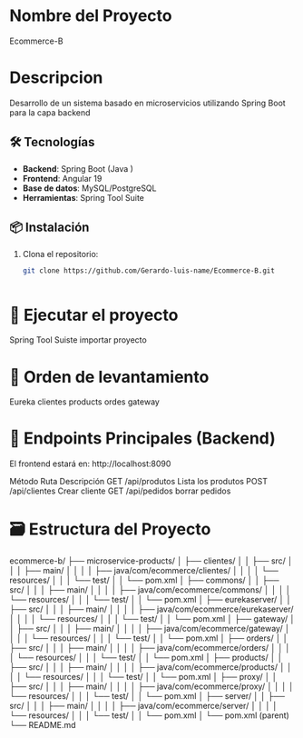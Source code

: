 # Nombre del Proyecto
Ecommerce-B


# Descripcion
Desarrollo de un sistema basado en microservicios utilizando Spring Boot para la capa backend


## 🛠️ Tecnologías  
- **Backend**: Spring Boot (Java )  
- **Frontend**: Angular 19 
- **Base de datos**: MySQL/PostgreSQL  
- **Herramientas**: Spring Tool Suite



 ## 📦 Instalación  
1. Clona el repositorio:  
   ```bash
   git clone https://github.com/Gerardo-luis-name/Ecommerce-B.git



# 🚀 Ejecutar el proyecto

 Spring Tool Suiste 
 importar proyecto


# 🚀 Orden de levantamiento 
Eureka 
clientes 
products
ordes 
gateway


# 📄 Endpoints Principales (Backend)

El frontend estará en: http://localhost:8090

Método	    Ruta	            Descripción
GET     	/api/produtos 	    Lista los produtos
POST    	/api/clientes	    Crear cliente 
GET	        /api/pedidos	    borrar pedidos



# 🗃️ Estructura del Proyecto

ecommerce-b/
├── microservice-products/
│   ├── clientes/
│   │   ├── src/
│   │   │   ├── main/
│   │   │   │   ├── java/com/ecommerce/clientes/
│   │   │   │   └── resources/
│   │   │   └── test/
│   │   └── pom.xml
│   ├── commons/
│   │   ├── src/
│   │   │   ├── main/
│   │   │   │   ├── java/com/ecommerce/commons/
│   │   │   │   └── resources/
│   │   │   └── test/
│   │   └── pom.xml
│   ├── eurekaserver/
│   │   ├── src/
│   │   │   ├── main/
│   │   │   │   ├── java/com/ecommerce/eurekaserver/
│   │   │   │   └── resources/
│   │   │   └── test/
│   │   └── pom.xml
│   ├── gateway/
│   │   ├── src/
│   │   │   ├── main/
│   │   │   │   ├── java/com/ecommerce/gateway/
│   │   │   │   └── resources/
│   │   │   └── test/
│   │   └── pom.xml
│   ├── orders/
│   │   ├── src/
│   │   │   ├── main/
│   │   │   │   ├── java/com/ecommerce/orders/
│   │   │   │   └── resources/
│   │   │   └── test/
│   │   └── pom.xml
│   ├── products/
│   │   ├── src/
│   │   │   ├── main/
│   │   │   │   ├── java/com/ecommerce/products/
│   │   │   │   └── resources/
│   │   │   └── test/
│   │   └── pom.xml
│   ├── proxy/
│   │   ├── src/
│   │   │   ├── main/
│   │   │   │   ├── java/com/ecommerce/proxy/
│   │   │   │   └── resources/
│   │   │   └── test/
│   │   └── pom.xml
│   ├── server/
│   │   ├── src/
│   │   │   ├── main/
│   │   │   │   ├── java/com/ecommerce/server/
│   │   │   │   └── resources/
│   │   │   └── test/
│   │   └── pom.xml
│   └── pom.xml (parent)
└── README.md












